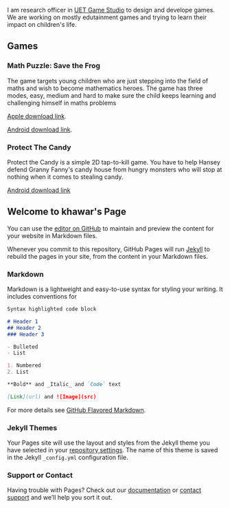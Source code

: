 I am research officer in [UET Game Studio](http://www.kics.edu.pk/labs/about/uetgs) to design and develope games. We are working on mostly edutainment games and trying to learn their impact on children's life.  

## Games

### Math Puzzle: Save the Frog 
The game targets young children who are just stepping into the field of maths and wish to become mathematics heroes. The game has three modes, easy, medium and hard to make sure the child keeps learning and challenging himself in maths problems

[Apple download link](https://itunes.apple.com/us/app/math-puzzle-save-the-frog/id1232146902?mt=8).

[Android download link](https://play.google.com/store/apps/details?id=pk.edu.kics.uetgs.Math_Puzzle&hl=en). 


### Protect The Candy
Protect the Candy is a simple 2D tap-to-kill game. You have to help Hansey defend Granny Fanny's candy house from hungry monsters who will stop at nothing when it comes to stealing candy.

[Android download link](https://play.google.com/store/apps/details?id=pk.edu.kics.ayyaz.ali.ProtectTheCandy&hl=en) 

## Welcome to khawar's Page

You can use the [editor on GitHub](https://github.com/khawarali5/khawar.github.io/edit/master/index.md) to maintain and preview the content for your website in Markdown files.

Whenever you commit to this repository, GitHub Pages will run [Jekyll](https://jekyllrb.com/) to rebuild the pages in your site, from the content in your Markdown files.

### Markdown

Markdown is a lightweight and easy-to-use syntax for styling your writing. It includes conventions for

```markdown
Syntax highlighted code block

# Header 1
## Header 2
### Header 3

- Bulleted
- List

1. Numbered
2. List

**Bold** and _Italic_ and `Code` text

[Link](url) and ![Image](src)
```

For more details see [GitHub Flavored Markdown](https://guides.github.com/features/mastering-markdown/).

### Jekyll Themes

Your Pages site will use the layout and styles from the Jekyll theme you have selected in your [repository settings](https://github.com/khawarali5/khawar.github.io/settings). The name of this theme is saved in the Jekyll `_config.yml` configuration file.

### Support or Contact

Having trouble with Pages? Check out our [documentation](https://help.github.com/categories/github-pages-basics/) or [contact support](https://github.com/contact) and we’ll help you sort it out.
